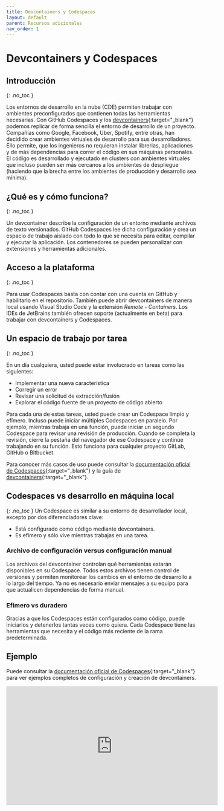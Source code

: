 ```yaml
---
title: Devcontainers y Codespaces
layout: default
parent: Recursos adicionales
nav_order: 1
---
```


# Devcontainers y Codespaces

## Introducción
{: .no_toc }

Los entornos de desarrollo en la nube (CDE) permiten trabajar con ambientes preconfigurados que contienen todas las herramientas necesarias. Con GitHub Codespaces y los [devcontainers](https://containers.dev){:target="_blank"} podemos replicar de forma sencilla el entorno de desarrollo de un proyecto.
Compañías como Google, Facebook, Uber, Spotify, entre otras, han decidido crear ambientes virtuales de desarrollo para sus desarrolladores. Ello permite, que los ingenieros no requieran instalar librerias, aplicaciones y de más dependencias para correr el código en sus máquinas personales. El código es desarrollado y ejecutado en clusters con ambientes virtuales que incluso pueden ser más cercanos a los ambientes de despliegue (haciendo que la brecha entre los ambientes de producción y desarrollo sea mínima).


## ¿Qué es y cómo funciona?
{: .no_toc }

Un devcontainer describe la configuración de un entorno mediante archivos de texto versionados. GitHub Codespaces lee dicha configuración y crea un espacio de trabajo aislado con todo lo que se necesita para editar, compilar y ejecutar la aplicación. Los contenedores se pueden personalizar con extensiones y herramientas adicionales.

## Acceso a la plataforma
{: .no_toc }

Para usar Codespaces basta con contar con una cuenta en GitHub y habilitarlo en el repositorio. También puede abrir devcontainers de manera local usando Visual Studio Code y la extensión *Remote - Containers*.
 Los IDEs de JetBrains también ofrecen soporte (actualmente en beta) para trabajar con devcontainers y Codespaces.

## Un espacio de trabajo por tarea
{: .no_toc }

En un día cualquiera, usted puede estar involucrado en tareas como las siguientes:

- Implementar una nueva característica
- Corregir un error
- Revisar una solicitud de extracción/fusión
- Explorar el código fuente de un proyecto de código abierto

Para cada una de estas tareas, usted puede crear un Codespace limpio y efímero.
Incluso puede iniciar múltiples Codespaces en paralelo. Por ejemplo, mientras trabaja en una función,
puede iniciar un segundo Codespace para revisar una revisión de producción.
Cuando se completa la revisión, cierre la pestaña del navegador de ese Codespace y continúe trabajando en su función.
Esto funciona para cualquier proyecto GitLab, GitHub o Bitbucket.

Para conocer más casos de uso puede consultar la [documentación oficial de Codespaces](https://docs.github.com/codespaces){:target="_blank"} y la guía de [devcontainers](https://containers.dev){:target="_blank"}.

## Codespaces vs desarrollo en máquina local
{: .no_toc }
Un Codespace es similar a su entorno de desarrollador local, excepto por dos diferenciadores clave:
- Está configurado como código mediante devcontainers.
- Es efímero y sólo vive mientras trabajas en una tarea.

### Archivo de configuración versus configuración manual

Los archivos del devcontainer controlan qué herramientas estarán disponibles en su Codespace. Todos estos archivos tienen control de versiones y permiten monitorear los cambios en el entorno de desarrollo a lo largo del tiempo. Ya no es necesario enviar mensajes a su equipo para que actualicen dependencias de forma manual.

### Efímero vs duradero

Gracias a que los Codespaces están configurados como código, puede iniciarlos y detenerlos tantas veces como quiera. Cada Codespace tiene las herramientas que necesita y el código más reciente de la rama predeterminada.

## Ejemplo

Puede consultar la [documentación oficial de Codespaces](https://docs.github.com/codespaces){:target="_blank"} para ver ejemplos completos de configuración y creación de devcontainers.

<iframe width="560" height="315" src="https://www.youtube.com/embed/b9SfmZIY8Rk" title="YouTube video player" frameborder="0" allow="accelerometer; autoplay; clipboard-write; encrypted-media; gyroscope; picture-in-picture; web-share" allowfullscreen></iframe>
